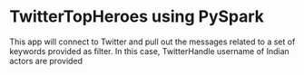 # TwitterTopHeroes using PySpark
This app will connect to Twitter and pull out the messages related to a set of keywords provided as filter. In this case, TwitterHandle username of Indian actors are provided
